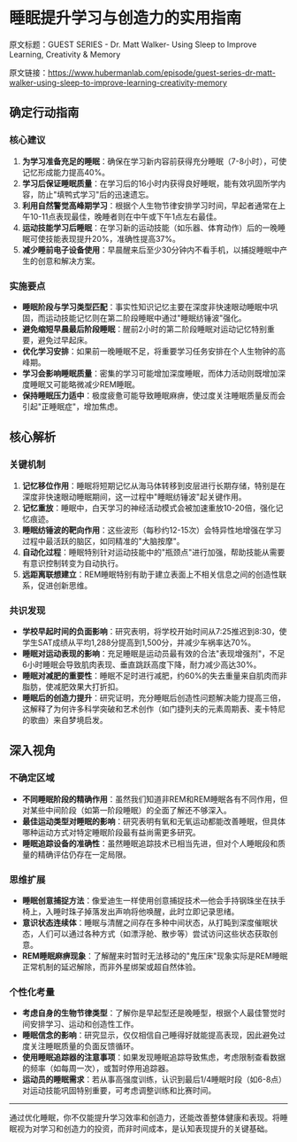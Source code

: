# 睡眠提升学习与创造力的实用指南

原文标题：GUEST SERIES - Dr. Matt Walker- Using Sleep to Improve Learning, Creativity & Memory

原文链接：https://www.hubermanlab.com/episode/guest-series-dr-matt-walker-using-sleep-to-improve-learning-creativity-memory

## 确定行动指南

### 核心建议
1. **为学习准备充足的睡眠**：确保在学习新内容前获得充分睡眠（7-8小时），可使记忆形成能力提高40%。
2. **学习后保证睡眠质量**：在学习后的16小时内获得良好睡眠，能有效巩固所学内容，防止"填鸭式学习"后的迅速遗忘。
3. **利用自然警觉高峰期学习**：根据个人生物节律安排学习时间，早起者通常在上午10-11点表现最佳，晚睡者则在中午或下午1点左右最佳。
4. **运动技能学习后睡眠**：在学习新的运动技能（如乐器、体育动作）后的一晚睡眠可使技能表现提升20%，准确性提高37%。
5. **减少睡前电子设备使用**：早晨醒来后至少30分钟内不看手机，以捕捉睡眠中产生的创意和解决方案。

### 实施要点
- **睡眠阶段与学习类型匹配**：事实性知识记忆主要在深度非快速眼动睡眠中巩固，而运动技能记忆则在第二阶段睡眠中通过"睡眠纺锤波"强化。
- **避免缩短早晨最后阶段睡眠**：醒前2小时的第二阶段睡眠对运动记忆特别重要，避免过早起床。
- **优化学习安排**：如果前一晚睡眠不足，将重要学习任务安排在个人生物钟的高峰期。
- **学习会影响睡眠质量**：密集的学习可能增加深度睡眠，而体力活动则既增加深度睡眠又可能略微减少REM睡眠。
- **保持睡眠压力适中**：极度疲惫可能导致睡眠麻痹，使过度关注睡眠质量反而会引起"正睡眠症"，增加焦虑。

## 核心解析

### 关键机制
1. **记忆移位作用**：睡眠将短期记忆从海马体转移到皮层进行长期存储，特别是在深度非快速眼动睡眠期间，这一过程中"睡眠纺锤波"起关键作用。
2. **记忆重放**：睡眠中，白天学习的神经活动模式会被加速重放10-20倍，强化记忆痕迹。
3. **睡眠纺锤波的靶向作用**：这些波形（每秒约12-15次）会特异性地增强在学习过程中最活跃的脑区，如同精准的"大脑按摩"。
4. **自动化过程**：睡眠特别针对运动技能中的"瓶颈点"进行加强，帮助技能从需要有意识控制转变为自动执行。
5. **远距离联想建立**：REM睡眠特别有助于建立表面上不相关信息之间的创造性联系，促进创新思维。

### 共识发现
- **学校早起时间的负面影响**：研究表明，将学校开始时间从7:25推迟到8:30，使学生SAT成绩从平均1,288分提高到1,500分，并减少车祸率达70%。
- **睡眠对运动表现的影响**：充足睡眠是运动员最有效的合法"表现增强剂"，不足6小时睡眠会导致肌肉表现、垂直跳跃高度下降，耐力减少高达30%。
- **睡眠对减肥的重要性**：睡眠不足时进行减肥，约60%的失去重量来自肌肉而非脂肪，使减肥效果大打折扣。
- **睡眠后的创造力提升**：研究证明，充分睡眠后创造性问题解决能力提高三倍，这解释了为何许多科学突破和艺术创作（如门捷列夫的元素周期表、麦卡特尼的歌曲）来自梦境启发。

## 深入视角

### 不确定区域
- **不同睡眠阶段的精确作用**：虽然我们知道非REM和REM睡眠各有不同作用，但对某些中间阶段（如第一阶段睡眠）的全面了解还不够深入。
- **最佳运动类型对睡眠的影响**：研究表明有氧和无氧运动都能改善睡眠，但具体哪种运动方式对特定睡眠阶段最有益尚需更多研究。
- **睡眠追踪设备的准确性**：虽然睡眠追踪技术已相当先进，但对个人睡眠段和质量的精确评估仍存在一定局限。

### 思维扩展
- **睡眠创意捕捉方法**：像爱迪生一样使用创意捕捉技术—他会手持钢珠坐在扶手椅上，入睡时珠子掉落发出声响将他唤醒，此时立即记录思绪。
- **意识状态连续体**：睡眠与清醒之间存在多种中间状态，从打盹到深度催眠状态，人们可以通过各种方式（如漂浮舱、散步等）尝试访问这些状态获取创意。
- **REM睡眠麻痹现象**：了解醒来时暂时无法移动的"鬼压床"现象实际是REM睡眠正常机制的延迟解除，而非外星绑架或超自然体验。

### 个性化考量
- **考虑自身的生物节律类型**：了解你是早起型还是晚睡型，根据个人最佳警觉时间安排学习、运动和创造性工作。
- **睡眠信念的影响**：研究显示，仅仅相信自己睡得好就能提高表现，因此避免过度关注睡眠质量的负面反馈循环。
- **使用睡眠追踪器的注意事项**：如果发现睡眠追踪导致焦虑，考虑限制查看数据的频率（如每周一次），或暂时停用追踪器。
- **运动员的睡眠需求**：若从事高强度训练，认识到最后1/4睡眠时段（如6-8点）对运动技能巩固特别重要，可考虑调整训练和比赛时间。

---

通过优化睡眠，你不仅能提升学习效率和创造力，还能改善整体健康和表现。将睡眠视为对学习和创造力的投资，而非时间成本，是认知表现提升的关键基础。
